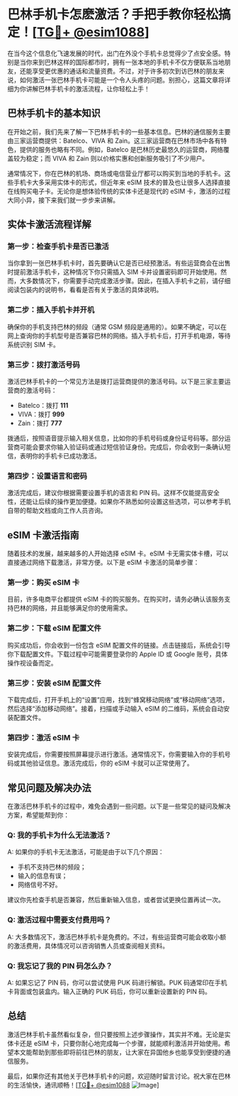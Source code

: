 # 巴林手机卡怎麽激活？手把手教你轻松搞定！[[TG💪+ @esim1088](https://t.me/s/esim1088)]

在当今这个信息化飞速发展的时代，出门在外没个手机卡总觉得少了点安全感。特别是当你来到巴林这样的国际都市时，拥有一张本地的手机卡不仅方便联系当地朋友，还能享受更优惠的通话和流量资费。不过，对于许多初次到访巴林的朋友来说，如何激活一张巴林手机卡可能是一个令人头疼的问题。别担心，这篇文章将详细为你讲解巴林手机卡的激活流程，让你轻松上手！

## 巴林手机卡的基本知识

在开始之前，我们先来了解一下巴林手机卡的一些基本信息。巴林的通信服务主要由三家运营商提供：Batelco、VIVA 和 Zain。这三家运营商在巴林市场中各有特色，提供的服务也略有不同。例如，Batelco 是巴林历史最悠久的运营商，网络覆盖较为稳定；而 VIVA 和 Zain 则以价格实惠和创新服务吸引了不少用户。

通常情况下，你在巴林的机场、商场或电信营业厅都可以购买到当地的手机卡。这些手机卡大多采用实体卡的形式，但近年来 eSIM 技术的普及也让很多人选择直接在线购买电子卡。无论你是想体验传统的实体卡还是现代的 eSIM 卡，激活的过程大同小异，接下来我们就一步步来讲解。

## 实体卡激活流程详解

### 第一步：检查手机卡是否已激活

当你拿到一张巴林手机卡时，首先要确认它是否已经预激活。有些运营商会在出售时提前激活手机卡，这种情况下你只需插入 SIM 卡并设置密码即可开始使用。然而，大多数情况下，你需要手动完成激活步骤。因此，在插入手机卡之前，请仔细阅读包装内的说明书，看看是否有关于激活的具体说明。

### 第二步：插入手机卡并开机

确保你的手机支持巴林的频段（通常 GSM 频段是通用的）。如果不确定，可以在网上查询你的手机型号是否兼容巴林的网络。插入手机卡后，打开手机电源，等待系统识别 SIM 卡。

### 第三步：拨打激活号码

激活巴林手机卡的一个常见方法是拨打运营商提供的激活号码。以下是三家主要运营商的激活号码：

- Batelco：拨打 **111**
- VIVA：拨打 **999**
- Zain：拨打 **777**

拨通后，按照语音提示输入相关信息，比如你的手机号码或身份证号码等。部分运营商可能会要求你输入验证码或通过短信验证身份。完成后，你会收到一条确认短信，表明你的手机卡已成功激活。

### 第四步：设置语言和密码

激活完成后，建议你根据需要设置手机的语言和 PIN 码。这样不仅能提高安全性，还能让后续的操作更加便捷。如果你不熟悉如何设置这些选项，可以参考手机自带的帮助文档或向工作人员咨询。

## eSIM 卡激活指南

随着技术的发展，越来越多的人开始选择 eSIM 卡。eSIM 卡无需实体卡槽，可以直接通过网络下载激活，非常方便。以下是 eSIM 卡激活的简单步骤：

### 第一步：购买 eSIM 卡

目前，许多电商平台都提供 eSIM 卡的购买服务。在购买时，请务必确认该服务支持巴林的网络，并且能够满足你的使用需求。

### 第二步：下载 eSIM 配置文件

购买成功后，你会收到一份包含 eSIM 配置文件的链接。点击链接后，系统会引导你下载配置文件。下载过程中可能需要登录你的 Apple ID 或 Google 账号，具体操作视设备而定。

### 第三步：安装 eSIM 配置文件

下载完成后，打开手机上的“设置”应用，找到“蜂窝移动网络”或“移动网络”选项，然后选择“添加移动网络”。接着，扫描或手动输入 eSIM 的二维码，系统会自动安装配置文件。

### 第四步：激活 eSIM 卡

安装完成后，你需要按照屏幕提示进行激活。通常情况下，你需要输入你的手机号码或其他验证信息。激活完成后，你的 eSIM 卡就可以正常使用了。

## 常见问题及解决办法

在激活巴林手机卡的过程中，难免会遇到一些问题。以下是一些常见的疑问及解决方案，希望能帮到你：

### Q: 我的手机卡为什么无法激活？

A: 如果你的手机卡无法激活，可能是由于以下几个原因：
- 手机不支持巴林的频段；
- 输入的信息有误；
- 网络信号不好。

建议你先检查手机是否兼容，然后重新输入信息，或者尝试更换位置再试一次。

### Q: 激活过程中需要支付费用吗？

A: 大多数情况下，激活巴林手机卡是免费的。不过，有些运营商可能会收取小额的激活费用，具体情况可以咨询销售人员或查阅相关资料。

### Q: 我忘记了我的 PIN 码怎么办？

A: 如果忘记了 PIN 码，你可以尝试使用 PUK 码进行解锁。PUK 码通常印在手机卡背面或包装盒内。输入正确的 PUK 码后，你可以重新设置新的 PIN 码。

## 总结

激活巴林手机卡虽然看似复杂，但只要按照上述步骤操作，其实并不难。无论是实体卡还是 eSIM 卡，只要你耐心地完成每一个步骤，就能顺利激活并开始使用。希望本文能帮助到那些即将前往巴林的朋友，让大家在异国他乡也能享受到便捷的通信服务。

最后，如果你还有其他关于巴林手机卡的问题，欢迎随时留言讨论。祝大家在巴林的生活愉快，通讯顺畅！[[TG💪+ @esim1088](https://t.me/s/esim1088) ![Image](https://i.postimg.cc/4NQfJmqS/Snipaste-2025-05-13-00-14-12.png)]